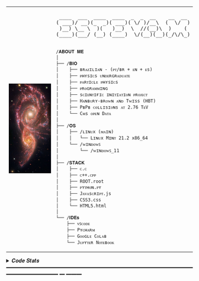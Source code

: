 <table>
  <tr>
    <td style="width: 50%;">
       <img src="https://github.com/estevamgd/estevamgd/blob/main/readme_image2.jpg" alt="" style="width: 200%; border: none;"/>
    </td>
    <td style="width: 50%; vertical-align: top;">
      <p style="font-family: monospace; font-size: 16px;">
        <pre>
 ____  ___  ____  ____  _  _  __    __  __ 
( ___)/ __)(_  _)( ___)( \/ )/__\  (  \/  )
 )__) \__ \  )(   )__)  \  //(__)\  )    ( 
(____)(___/ (__) (____)  \/(__)(__)(_/\/\_)
        </pre>
      </p>

    /𝐀𝐁𝐎𝐔𝐓 𝐌𝐄
    │
    ├── /𝐁𝐈𝐎
    │    ├── ʙʀᴀᴢɪʟɪᴀɴ - (ᴘᴛ/ʙʀ + ᴇɴ + ᴇs)
    │    ├── ᴘʜʏsɪᴄs ᴜɴᴅᴇʀɢʀᴀᴅᴜᴀᴛᴇ 
    │    ├── ᴘᴀʀᴛɪᴄʟᴇ ᴘʜʏsɪᴄs
    │    ├── ᴘʀᴏɢʀᴀᴍᴍɪɴɢ
    │    ├── sᴄɪᴇɴᴛɪғɪᴄ ɪɴɪᴛɪᴀᴛɪᴏɴ ᴘʀᴏᴊᴇᴄᴛ
    │    ├── Hᴀɴʙᴜʀʏ-ʙʀᴏᴡɴ ᴀɴᴅ Tᴡɪss (HBT)
    │    ├── PʙPʙ ᴄᴏʟʟɪsɪᴏɴs ᴀᴛ 2.76 TᴇV
    │    └── Cᴍs ᴏᴘᴇɴ Dᴀᴛᴀ
    │
    ├── /𝐎𝐒
    │    ├── /ʟɪɴᴜx (ᴍᴀɪɴ)
    │    │   └── Lɪɴᴜx Mɪɴᴛ 21.2 x86_64
    │    └── /ᴡɪɴᴅᴏᴡꜱ
    │        └── /ᴡɪɴᴅᴏᴡꜱ_𝟣𝟣
    │            
    ├── /𝐒𝐓𝐀𝐂𝐊
    │    ├── ᴄ.ᴄ
    │    ├── ᴄ++.ᴄᴘᴘ
    │    ├── ROOT.root
    │    ├── ᴘʏᴛʜᴏɴ.ᴘʏ
    │    ├── Jᴀᴠᴀsᴄʀɪᴘᴛ.js
    │    ├── CSS3.css
    │    └── HTML5.html
    │
    └── /𝐈𝐃𝐄𝐬
        ├── ᴠꜱᴄᴏᴅᴇ
        ├── Pʏᴄʜᴀʀᴍ
        ├── Gᴏᴏɢʟᴇ Cᴏʟᴀʙ
        └── Jᴜᴘʏᴛᴇʀ Nᴏᴛᴇʙᴏᴏᴋ
        
  </tr>
</table>
<details>
<summary> 𝑪𝒐𝒅𝒆 𝑺𝒕𝒂𝒕𝒔 ━━━━━━━━━━━━━━━━━━━━━━━━━━━━━━━━━━━━━━━━━━━━━━ ━ ━━━</summary>
<br>
  <img src="https://github-readme-stats.vercel.app/api/top-langs/?username=estevamgd&theme=vision-friendly-dark&hide_border=false&include_all_commits=false&count_private=true&layout=compact" height="163," alt="Languages" /> <img src="https://github-readme-stats.vercel.app/api?username=estevamgd&theme=vision-friendly-dark&hide_border=false&include_all_commits=false&count_private=true" height="163" alt="stats graph"  />
<br>
</details>

